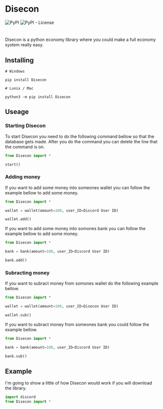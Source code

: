 
# Disecon

![PyPI](https://img.shields.io/pypi/v/Disecon?color=gree) ![PyPI - License](https://img.shields.io/pypi/l/Disecon?color=gree)

#

Disecon is a python economy library where you could make a full economy system really easy.

## Installing

```
# Windows

pip install Disecon

# Lunix / Mac

python3 -m pip install Disecon
```
## Useage

### Starting Disecon

To start Disecon you need to do the following command bellow so that the database gets made. After you do the command you can delete the line that the command is on.

```python
from Disecon import *

start()
```

### Adding money

If you want to add some money into someones wallet you can follow the example bellow to add some money.

```python
from Disecon import *

wallet = wallet(amount=100, user_ID=Discord User ID)

wallet.add()
```

If you want to add some money into somones bank you can follow the example bellow to add some money. 

```python
from Disecon import *

bank = bank(amount=100, user_ID=Discord User ID)

bank.add()
```

### Subracting money

If you want to subract money from somones wallet do the following example bellow.

```python
from Disecon import *

wallet = wallet(amount=100, user_ID=Disecon User ID)

wallet.sub()
```

If you want to subract money from someones bank you could follow the example bellow.

```python
from Disecon import *

bank = bank(amount=100, user_ID=Discord User ID)

bank.sub()
```

## Example

I'm going to show a little of how Disecon would work if you will download the library.

```python
import discord
from Disecon import *